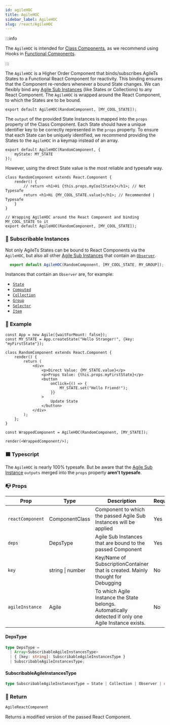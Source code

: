 ```yaml
---
id: agileHOC
title: AgileHOC
sidebar_label: AgileHOC
slug: /react/AgileHOC
---
```


:::info

The `AgileHOC` is intended for [Class Components](https://reactjs.org/docs/components-and-props.html),
as we recommend using Hooks in [Functional Components](https://reactjs.org/docs/components-and-props.html).

:::

The `AgileHOC` is a Higher Order Component that binds/subscribes AgileTs States 
to a Functional React Component for reactivity. 
This binding ensures that the Component re-renders whenever a bound State changes.
We can flexibly bind any [Agile Sub Instances](../../../main/Introduction.md#agile-sub-instance)
(like States or Collections) to any React Component.
The `AgileHOC` is wrapped around the React Component,
to which the States are to be bound.
```tsx
export default AgileHOC(RandomComponent, [MY_COOL_STATE]);
```
The `output` of the provided State Instances is mapped 
into the `props` property of the Class Component.
Each State should have a unique identifier key to be correctly represented in the `props` property.
To ensure that each State can be uniquely identified,
we recommend providing the States to the `AgileHOC` in a keymap
instead of an array.
```tsx
export default AgileHOC(RandomComponent, {
    myState: MY_STATE
});
```
However, using the direct State value is the most reliable and typesafe way.
```tsx {4,9}
class RandomComponent extends React.Component {
    render() {
        // return <h1>Hi {this.props.myCoolState}</h1>; // Not Typesafe
        return <h1>Hi {MY_COOL_STATE.value}</h1>; // Recommended | Typesafe
    }
}

// Wrapping AgileHOC around the React Component and binding MY_COOL_STATE to it
export default AgileHOC(RandomComponent, [MY_COOL_STATE]);
```

### 👀 Subscribable Instances

Not only AgileTs States can be bound to React Components via the `AgileHOC`,
but also all other [Agile Sub Instances](../../../main/Introduction.md#agile-sub-instance)
that contain an [`Observer`](../../../main/Introduction.md#observer).
```ts
  export default AgileHOC(RandomComponent, [MY_COOL_STATE, MY_GROUP]);
```
Instances that contain an `Observer` are, for example:
- [`State`](../../core/api/state/Introduction.md)
- [`Computed`](../../core/api/computed/Introduction.md)
- [`Collection`](../../core/api/collection/Introduction.md)
- [`Group`](../../core/api/collection/group/Introduction.md)
- [`Selector`](../../core/api/collection/selector/Introduction.md)
- [`Item`](../../core/api/collection/Introduction.md#-item)

### 🔴 Example

```tsx live
const App = new Agile({waitForMount: false});
const MY_STATE = App.createState("Hello Stranger!", {key: "myFirstState"});

class RandomComponent extends React.Component {
    render() {
        return (
            <div>
                <p>Direct Value: {MY_STATE.value}</p>
                <p>Props Value: {this.props.myFirstState}</p>
                <button
                    onClick={() => {
                        MY_STATE.set("Hello Friend!");
                    }}
                >
                    Update State
                </button>
            </div>
        );
    };
}

const WrappedComponent = AgileHOC(RandomComponent, [MY_STATE]);

render(<WrappedComponent/>);
```

### 🟦 Typescript

The `AgileHOC` is nearly 100% typesafe.
But be aware that the [Agile Sub Instance](../../../main/Introduction.md#agile-sub-instance) 
`outputs` merged into the `props` property **aren't typesafe**.

### 📭 Props

| Prop              | Type                                            | Description                                                                                                 | Required    |
| ----------------- | ----------------------------------------------- | ----------------------------------------------------------------------------------------------------------- | ------------|
| `reactComponent`  | ComponentClass                                  | Component to which the passed Agile Sub Instances will be applied                                           | Yes         |
| `deps`            | DepsType                                        | Agile Sub Instances that are bound to the passed Component                                                  | Yes         |
| `key`             | string \| number                                | Key/Name of SubscriptionContainer that is created. Mainly thought for Debugging                             | No          |
| `agileInstance`   | Agile                                           | To which Agile Instance the State belongs. Automatically detected if only one Agile Instance exists.        | No          |

#### DepsType
```ts
type DepsType =
  | Array<SubscribableAgileInstancesType>
  | { [key: string]: SubscribableAgileInstancesType }
  | SubscribableAgileInstancesType;
```

#### SubscribableAgileInstancesType
```ts
type SubscribableAgileInstancesType = State | Collection | Observer | undefined;
```

### 📄 Return

```ts
AgileReactComponent
```
Returns a modified version of the passed React Component.
